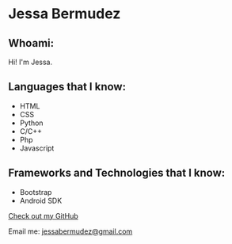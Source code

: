 # Jessa Bermudez

## Whoami:
Hi! I'm Jessa.


## Languages that I know:

- HTML
- CSS
- Python
- C/C++
- Php
- Javascript


## Frameworks and Technologies that I know:

- Bootstrap
- Android SDK


[Check out my GitHub](https://github.com/sahsah29)

Email me: jessabermudez@gmail.com
